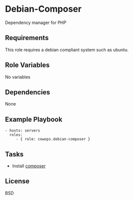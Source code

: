 Debian-Composer
===============

Dependency manager for PHP

Requirements
------------

This role requires a debian compliant system such as ubuntu.

Role Variables
--------------

No variables

Dependencies
------------

None

Example Playbook
----------------

    - hosts: servers
      roles:
         - { role: cowops.debian-composer }

Tasks
-----

  - Install [composer](https://getcomposer.org/)

License
-------

BSD
